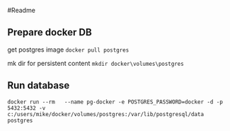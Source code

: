 #Readme

## Prepare docker DB

get postgres image
```docker pull postgres```

mk dir for persistent content
```mkdir docker\volumes\postgres```

## Run database

```docker run --rm   --name pg-docker -e POSTGRES_PASSWORD=docker -d -p 5432:5432 -v c:/users/mike/docker/volumes/postgres:/var/lib/postgresql/data  postgres```